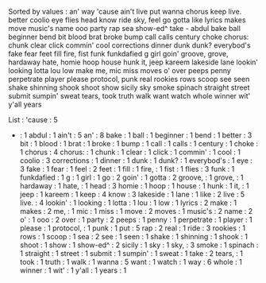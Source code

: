 Sorted by values :
an' way 'cause ain't live put wanna chorus keep live. better coolio eye flies head know ride sky, feel go gotta like lyrics makes move music's name ooo party rap sea show-ed^ take - abdul bake ball beginner bend bit blood brat broke bump call calls century choke chorus: chunk clear click commin' cool corrections dinner dunk dunk? everybod's fake fear feet fill fire, fist funk funkdafied g girl goin' groove, grove, hardaway hate, homie hoop house hunk it, jeep kareem lakeside lane lookin' looking lotta lou low make me, mic miss moves o' over peeps penny perpetrate player please protocol, punk real rookies rows scoop see seen shake shinning shook shoot show sicily sky smoke spinach straight street submit sumpin' sweat tears, took truth walk want watch whole winner wit' y'all years 

List :
'cause : 5
- : 1
abdul : 1
ain't : 5
an' : 8
bake : 1
ball : 1
beginner : 1
bend : 1
better : 3
bit : 1
blood : 1
brat : 1
broke : 1
bump : 1
call : 1
calls : 1
century : 1
choke : 1
chorus : 4
chorus: : 1
chunk : 1
clear : 1
click : 1
commin' : 1
cool : 1
coolio : 3
corrections : 1
dinner : 1
dunk : 1
dunk? : 1
everybod's : 1
eye : 3
fake : 1
fear : 1
feel : 2
feet : 1
fill : 1
fire, : 1
fist : 1
flies : 3
funk : 1
funkdafied : 1
g : 1
girl : 1
go : 2
goin' : 1
gotta : 2
groove, : 1
grove, : 1
hardaway : 1
hate, : 1
head : 3
homie : 1
hoop : 1
house : 1
hunk : 1
it, : 1
jeep : 1
kareem : 1
keep : 4
know : 3
lakeside : 1
lane : 1
like : 2
live : 5
live. : 4
lookin' : 1
looking : 1
lotta : 1
lou : 1
low : 1
lyrics : 2
make : 1
makes : 2
me, : 1
mic : 1
miss : 1
move : 2
moves : 1
music's : 2
name : 2
o' : 1
ooo : 2
over : 1
party : 2
peeps : 1
penny : 1
perpetrate : 1
player : 1
please : 1
protocol, : 1
punk : 1
put : 5
rap : 2
real : 1
ride : 3
rookies : 1
rows : 1
scoop : 1
sea : 2
see : 1
seen : 1
shake : 1
shinning : 1
shook : 1
shoot : 1
show : 1
show-ed^ : 2
sicily : 1
sky : 1
sky, : 3
smoke : 1
spinach : 1
straight : 1
street : 1
submit : 1
sumpin' : 1
sweat : 1
take : 2
tears, : 1
took : 1
truth : 1
walk : 1
wanna : 5
want : 1
watch : 1
way : 6
whole : 1
winner : 1
wit' : 1
y'all : 1
years : 1
